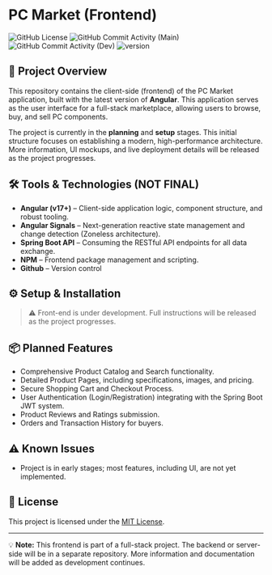 # PC Market (Frontend)

![GitHub License](https://img.shields.io/github/license/destrutoyt/pcmarket-client)
![GitHub Commit Activity (Main)](https://img.shields.io/github/commit-activity/t/destrutoyt/pcmarket-client/main)
![GitHub Commit Activity (Dev)](https://img.shields.io/github/commit-activity/t/destrutoyt/pcmarket-client/dev)
![version](https://img.shields.io/badge/version-1.0.0-red)

## 🚀 Project Overview

This repository contains the client-side (frontend) of the PC Market application, built with the latest version of **Angular**. 
This application serves as the user interface for a full-stack marketplace, allowing users to browse, buy, and sell PC components.

The project is currently in the **planning** and **setup** stages. This initial structure focuses on establishing a modern, high-performance architecture. 
More information, UI mockups, and live deployment details will be released as the project progresses.

## 🛠 Tools & Technologies (NOT FINAL)

- **Angular (v17+)** – Client-side application logic, component structure, and robust tooling.
- **Angular Signals** – Next-generation reactive state management and change detection (Zoneless architecture).
- **Spring Boot API** – Consuming the RESTful API endpoints for all data exchange.
- **NPM** – Frontend package management and scripting.
- **Github** – Version control

## ⚙️ Setup & Installation

> ⚠️ Front-end is under development. Full instructions will be released as the project progresses.

## 📦 Planned Features

- Comprehensive Product Catalog and Search functionality.
- Detailed Product Pages, including specifications, images, and pricing.
- Secure Shopping Cart and Checkout Process.
- User Authentication (Login/Registration) integrating with the Spring Boot JWT system.
- Product Reviews and Ratings submission.
- Orders and Transaction History for buyers.

## ⚠️ Known Issues

- Project is in early stages; most features, including UI, are not yet implemented.

## 📄 License

This project is licensed under the [MIT License](https://github.com/destrutoyt/pcmarket-client/blob/main/LICENSE).

---

💡 **Note:** This frontend is part of a full-stack project. The backend or server-side will be in a separate repository. More information and documentation will be added as development continues.


